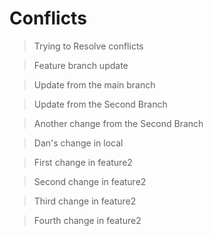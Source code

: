 # Conflicts

> Trying to Resolve conflicts

> Feature branch update

> Update from the main branch

> Update from the Second Branch

> Another change from the Second Branch

> Dan's change in local

> First change in feature2

> Second change in feature2

> Third change in feature2

> Fourth change in feature2
